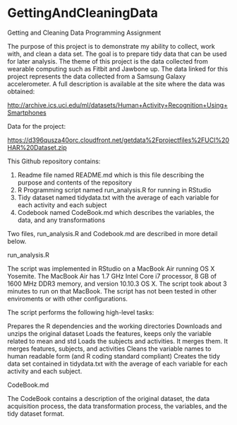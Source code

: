 # GettingAndCleaningData

Getting and Cleaning Data Programming Assignment

The purpose of this project is to demonstrate my ability to collect, work with, and clean a data set. The goal is to prepare tidy data that can be used for later analysis. The theme of this project is the data collected from wearable computing such as Fitbit and Jawbone up. The data linked for this project represents the data collected from a Samsung Galaxy accelerometer. A full description is available at the site where the data was obtained: 

http://archive.ics.uci.edu/ml/datasets/Human+Activity+Recognition+Using+Smartphones 

Data for the project: 

https://d396qusza40orc.cloudfront.net/getdata%2Fprojectfiles%2FUCI%20HAR%20Dataset.zip 

This Github repository contains: 
1. Readme file named README.md which is this file describing the purpose and contents of the repository
2. R Programming script named run_analysis.R for running in RStudio
2. Tidy dataset named tidydata.txt with the average of each variable for each activity and each subject
3. Codebook named CodeBook.md which describes the variables, the data, and any transformations

Two files, run_analysis.R and Codebook.md are described in more detail below.

run_analysis.R

The script was implemented in RStudio on a MacBook Air running OS X Yosemite. The MacBook Air has 1.7 GHz Intel Core i7 processor, 8 GB of 1600 MHz DDR3 memory, and version 10.10.3 OS X. The script took about 3 minutes to run on that MacBook. The script has not been tested in other enviroments or with other configurations.  

The script performs the following high-level tasks:

Prepares the R dependencies and the working directories
Downloads and unzips the original dataset 
Loads the features, keeps only the variable related to mean and std
Loads the subjects and activities. It merges them.
It merges features, subjects, and activities
Cleans the variable names to human readable form (and R coding standard compliant)
Creates the tidy data set contained in tidydata.txt with the average of each variable for each activity and each subject.


CodeBook.md

The CodeBook contains a description of the original dataset, the data acquisition process, the data transformation process, the variables, and the tidy dataset format.

